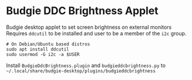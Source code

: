 # Budgie DDC Brightness Applet

Budgie desktop applet to set screen brightness on external monitors
Requires `ddcutil` to be installed and user to be a member of the `i2c` group.

    # On Debian/Ubuntu based distros
    sudo apt install ddcutil
    sudo usermod -G i2c -a $USER

Install `BudgieDdcBrightness.plugin` and `budgieddcbrightness.py` to `~/.local/share/budgie-desktop/plugins/budgieddcbrightness`